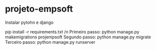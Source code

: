 # projeto-empsoft

Instalar pytohn e django

pip install -r requirements.txt 
/n
Primeiro passo:
  python manage.py makemigrations projempsoft
Segundo passo:
  python manage.py migrate
Terceiro passo:
  python manage.py runserver
  
  

